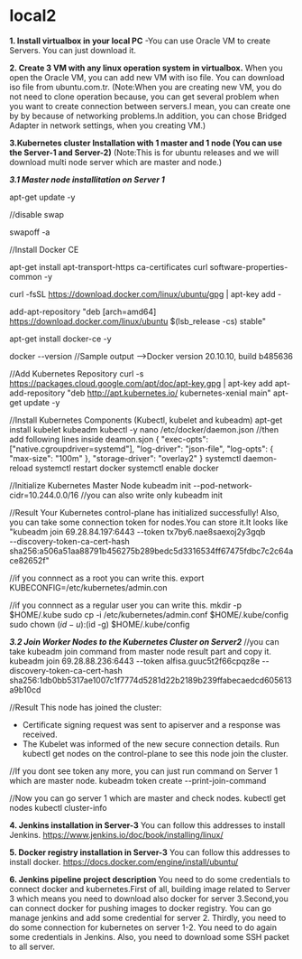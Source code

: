 # local2

**1. Install virtualbox in your local PC**
-You can use Oracle VM to create Servers. You can just download it.




**2. Create 3 VM with any linux operation system in virtualbox.**
When you open the Oracle VM, you can add new VM with iso file. You can download iso file from ubuntu.com.tr. (Note:When you are creating new VM, you do not need to clone operation because, you can get several problem when you want to create connection between servers.I mean, you can create one by by because of networking problems.In addition, you can chose Bridged Adapter in network settings, when you creating VM.)



**3.Kubernetes cluster Installation with 1 master and 1 node (You can use the Server-1 and Server-2)**
(Note:This is for ubuntu releases and we will download multi node server which are master and node.)


***3.1 Master node installitation on Server 1***

apt-get update -y


//disable swap


swapoff -a

//Install Docker CE


apt-get install apt-transport-https ca-certificates curl software-properties-common -y


curl -fsSL https://download.docker.com/linux/ubuntu/gpg | apt-key add -


add-apt-repository "deb [arch=amd64] https://download.docker.com/linux/ubuntu  $(lsb_release -cs)  stable"


apt-get install docker-ce -y


docker --version  //Sample output -->Docker version 20.10.10, build b485636

//Add Kubernetes Repository
curl -s https://packages.cloud.google.com/apt/doc/apt-key.gpg | apt-key add
apt-add-repository "deb http://apt.kubernetes.io/ kubernetes-xenial main"
apt-get update -y

//Install Kubernetes Components (Kubectl, kubelet and kubeadm)
apt-get install kubelet kubeadm kubectl -y
nano /etc/docker/daemon.json //then add following lines inside deamon.sjon
{ "exec-opts": ["native.cgroupdriver=systemd"],
"log-driver": "json-file",
"log-opts":
{ "max-size": "100m" },
"storage-driver": "overlay2"
}
systemctl daemon-reload
systemctl restart docker
systemctl enable docker

//Initialize Kubernetes Master Node
kubeadm init --pod-network-cidr=10.244.0.0/16 //you can also write only kubeadm init

//Result
Your Kubernetes control-plane has initialized successfully!
Also, you can take some connection token for nodes.You can store it.It looks like "kubeadm join 69.28.84.197:6443 --token tx7by6.nae8saexoj2y3gqb \
--discovery-token-ca-cert-hash sha256:a506a51aa88791b456275b289bedc5d3316534ff67475fdbc7c2c64ace82652f"

//if you connnect as a root you can write this.
export KUBECONFIG=/etc/kubernetes/admin.con

//if you connnect as a regular user you can write this.
mkdir -p $HOME/.kube
sudo cp -i /etc/kubernetes/admin.conf $HOME/.kube/config
sudo chown $(id -u):$(id -g) $HOME/.kube/config


***3.2 Join Worker Nodes to the Kubernetes Cluster on Server2***
//you can take kubeadm join command from master node result part and copy it.
kubeadm join 69.28.88.236:6443 --token alfisa.guuc5t2f66cpqz8e --discovery-token-ca-cert-hash sha256:1db0bb5317ae1007c1f7774d5281d22b2189b239ffabecaedcd605613a9b10cd

//Result
This node has joined the cluster:
* Certificate signing request was sent to apiserver and a response was received.
* The Kubelet was informed of the new secure connection details.
Run kubectl get nodes on the control-plane to see this node join the cluster.

//If you dont see token any more, you can just run command on Server 1 which are master node.
kubeadm token create --print-join-command

//Now you can go server 1 which are master and check nodes.
kubectl get nodes
kubectl cluster-info


**4. Jenkins installation in Server-3**
You can follow this addresses to install Jenkins.
https://www.jenkins.io/doc/book/installing/linux/



**5. Docker registry installation in Server-3**
You can follow this addresses to install docker.
https://docs.docker.com/engine/install/ubuntu/


**6. Jenkins pipeline project description**
You need to do some credentials to connect docker and kubernetes.First of all, building image related to Server 3 which means you need to download also docker for server 3.Second,you can connect docker for  pushing images to docker registry. You can go manage jenkins and add some credential for server 2. Thirdly, you need to do some connection for kubernetes on server 1-2. You need to do again some credentials in Jenkins. Also, you need to download some SSH packet to all server.







